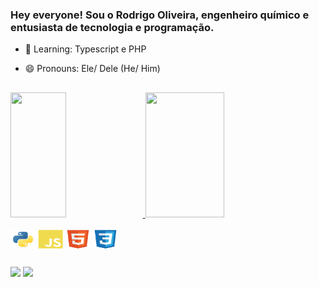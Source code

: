### Hey everyone! Sou o Rodrigo Oliveira, engenheiro químico e entusiasta de tecnologia e programação.

- 🌱 Learning: Typescript e PHP
- 😄 Pronouns: Ele/ Dele (He/ Him)

  ##

<div>
  <a href="https://github.com/the-rodrigo"></a>
  <a href="https://github.com/anuraghazra/github-readme-stats">
    <img height=200px width=42% src="https://github-readme-stats.vercel.app/api?username=the-rodrigo&show_icons=true&theme=tokyonight" />
  </a>
  <a href="https://github.com/anuraghazra/convoychat">
    <img height=200px width=50% src="https://github-readme-stats.vercel.app/api/top-langs/?username=the-rodrigo&layout=compact&theme=tokyonight" />
  </a>
</div>

<div style="display: inline_block"><br>
  <img align="center" alt="Rod-Python" height="30" width="40" src="https://raw.githubusercontent.com/devicons/devicon/master/icons/python/python-original.svg">
  <img align="center" alt="Rod-Js" height="30" width="40" src="https://raw.githubusercontent.com/devicons/devicon/master/icons/javascript/javascript-plain.svg">  
  <img align="center" alt="Rod-HTML" height="30" width="40" src="https://raw.githubusercontent.com/devicons/devicon/master/icons/html5/html5-original.svg">
  <img align="center" alt="Rod-CSS" height="30" width="40" src="https://raw.githubusercontent.com/devicons/devicon/master/icons/css3/css3-original.svg">
</div>

  ##
  
<div>
  <a href="https://www.linkedin.com/in/the-rodrigo/" target="_blank"><img src="https://img.shields.io/badge/-LinkedIn-%230077B5?style=for-the-badge&logo=linkedin&logoColor=white" target="_blank"></a>
  <a href = "mailto:oliveira_rodrigo@id.uff.br"><img src="https://img.shields.io/badge/-Gmail-%23333?style=for-the-badge&logo=gmail&logoColor=dark" target="_blank"></a>
</div>
